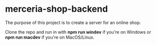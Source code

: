# merceria-shop-backend
The purpose of this project is to create a server for an online shop. 

Clone the repo and run in with **npm run windev** if you're on Windows or **npm run macdev** if you're on MacOS/Linux.

